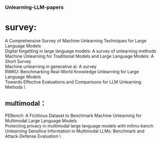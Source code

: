 ### Unlearning-LLM-papers
# survey:
A Comprehensive Survey of Machine Unlearning Techniques for Large Language Models  
Digital forgetting in large language models: A survey of unlearning methods  
Machine Unlearning for Traditional Models and Large Language Models: A Short Survey  
Machine unlearning in generative ai: A survey \
RWKU: Benchmarking Real-World Knowledge Unlearning for Large Language Models \
Towards Effective Evaluations and Comparisons for LLM Unlearning Methods \
## multimodal：
PEBench: A Fictitious Dataset to Benchmark Machine Unlearning for Multimodal Large Language Models \
Protecting privacy in multimodal large language models with mllmu-bench \
Unlearning Sensitive Information in Multimodal LLMs: Benchmark and Attack-Defense Evaluation \
